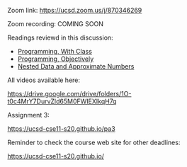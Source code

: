 Zoom link: https://ucsd.zoom.us/j/870346269

Zoom recording: COMING SOON

Readings reviewd in this discussion:
- [Programming, With Class](https://cseweb.ucsd.edu/classes/sp17/cse11-a/lecture5.html)
- [Programming, Objectively](https://cseweb.ucsd.edu/classes/sp17/cse11-a/lecture6.html)
- [Nested Data and Approximate Numbers](https://cseweb.ucsd.edu/classes/sp17/cse11-a/lecture7.html)

All videos available here:

https://drive.google.com/drive/folders/1O-t0c4MrY7DurvZld65M0FWIEXIkqH7q

Assignment 3:

https://ucsd-cse11-s20.github.io/pa3

Reminder to check the course web site for other deadlines:

https://ucsd-cse11-s20.github.io/
